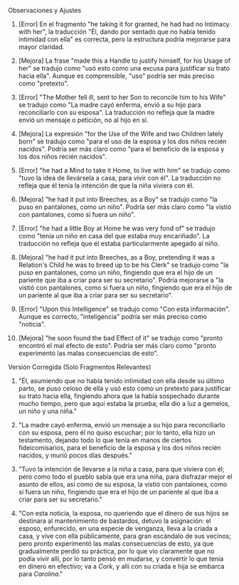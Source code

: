 Observaciones y Ajustes

1. [Error] En el fragmento "he taking it for granted, he had had no Intimacy with her", la traducción "Él, dando por sentado que no había tenido intimidad con ella" es correcta, pero la estructura podría mejorarse para mayor claridad.
   
2. [Mejora] La frase "made this a Handle to justify himself, for his Usage of her" se tradujo como "usó esto como una excusa para justificar su trato hacia ella". Aunque es comprensible, "uso" podría ser más preciso como "pretexto".

3. [Error] "The Mother fell ill, sent to her Son to reconcile him to his Wife" se tradujo como "La madre cayó enferma, envió a su hijo para reconciliarlo con su esposa". La traducción no refleja que la madre envió un mensaje o petición, no al hijo en sí.

4. [Mejora] La expresión "for the Use of the Wife and two Children lately born" se tradujo como "para el uso de la esposa y los dos niños recién nacidos". Podría ser más claro como "para el beneficio de la esposa y los dos niños recién nacidos".

5. [Error] "he had a Mind to take it Home, to live with him" se tradujo como "tuvo la idea de llevársela a casa, para vivir con él". La traducción no refleja que él tenía la intención de que la niña viviera con él.

6. [Mejora] "he had it put into Breeches, as a Boy" se tradujo como "la puso en pantalones, como un niño". Podría ser más claro como "la vistió con pantalones, como si fuera un niño".

7. [Error] "he had a little Boy at Home he was very fond of" se tradujo como "tenía un niño en casa del que estaba muy encariñado". La traducción no refleja que él estaba particularmente apegado al niño.

8. [Mejora] "he had it put into Breeches, as a Boy, pretending it was a Relation's Child he was to breed up to be his Clerk" se tradujo como "la puso en pantalones, como un niño, fingiendo que era el hijo de un pariente que iba a criar para ser su secretario". Podría mejorarse a "la vistió con pantalones, como si fuera un niño, fingiendo que era el hijo de un pariente al que iba a criar para ser su secretario".

9. [Error] "Upon this Intelligence" se tradujo como "Con esta información". Aunque es correcto, "inteligencia" podría ser más preciso como "noticia".

10. [Mejora] "he soon found the bad Effect of it" se tradujo como "pronto encontró el mal efecto de esto". Podría ser más claro como "pronto experimentó las malas consecuencias de esto".

Versión Corregida (Solo Fragmentos Relevantes)

1. "Él, asumiendo que no había tenido intimidad con ella desde su último parto, se puso celoso de ella y usó esto como un pretexto para justificar su trato hacia ella, fingiendo ahora que la había sospechado durante mucho tiempo, pero que aquí estaba la prueba; ella dio a luz a gemelos, un niño y una niña."

2. "La madre cayó enferma, envió un mensaje a su hijo para reconciliarlo con su esposa, pero él no quiso escuchar; por lo tanto, ella hizo un testamento, dejando todo lo que tenía en manos de ciertos fideicomisarios, para el beneficio de la esposa y los dos niños recién nacidos, y murió pocos días después."

3. "Tuvo la intención de llevarse a la niña a casa, para que viviera con él; pero como todo el pueblo sabía que era una niña, para disfrazar mejor el asunto de ellos, así como de su esposa, la vistió con pantalones, como si fuera un niño, fingiendo que era el hijo de un pariente al que iba a criar para ser su secretario."

4. "Con esta noticia, la esposa, no queriendo que el dinero de sus hijos se destinara al mantenimiento de bastardos, detuvo la asignación: el esposo, enfurecido, en una especie de venganza, lleva a la criada a casa, y vive con ella públicamente, para gran escándalo de sus vecinos; pero pronto experimentó las malas consecuencias de esto, ya que gradualmente perdió su práctica, por lo que vio claramente que no podía vivir allí, por lo tanto pensó en mudarse, y convertir lo que tenía en dinero en efectivo; va a *Cork*, y allí con su criada e hija se embarca para *Carolina*."